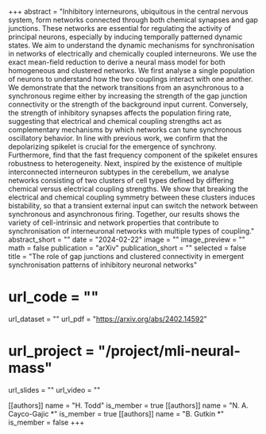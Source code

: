 +++
abstract = "Inhibitory interneurons, ubiquitous in the central nervous system, form networks connected through both chemical synapses and gap junctions. These networks are essential for regulating the activity of principal neurons, especially by inducing temporally patterned dynamic states. We aim to understand the dynamic mechanisms for synchronisation in networks of electrically and chemically coupled interneurons. We use the exact mean-field reduction to derive a neural mass model for both homogeneous and clustered networks. We first analyse a single population of neurons to understand how the two couplings interact with one another. We demonstrate that the network transitions from an asynchronous to a synchronous regime either by increasing the strength of the gap junction connectivity or the strength of the background input current. Conversely, the strength of inhibitory synapses affects the population firing rate, suggesting that electrical and chemical coupling strengths act as complementary mechanisms by which networks can tune synchronous oscillatory behavior. In line with previous work, we confirm that the depolarizing spikelet is crucial for the emergence of synchrony. Furthermore, find that the fast frequency component of the spikelet ensures robustness to heterogeneity. Next, inspired by the existence of multiple interconnected interneuron subtypes in the cerebellum, we analyse networks consisting of two clusters of cell types defined by differing chemical versus electrical coupling strengths. We show that breaking the electrical and chemical coupling symmetry between these clusters induces bistability, so that a transient external input can switch the network between synchronous and asynchronous firing. Together, our results shows the variety of cell-intrinsic and network properties that contribute to synchronisation of interneuronal networks with multiple types of coupling."
abstract_short = ""
date = "2024-02-22"
image = ""
image_preview = ""
math = false
publication = "arXiv"
publication_short = ""
selected = false
title = "The role of gap junctions and clustered connectivity in emergent synchronisation patterns of inhibitory neuronal networks"
# url_code = ""
url_dataset = ""
url_pdf = "https://arxiv.org/abs/2402.14592"
# url_project = "/project/mli-neural-mass"
url_slides = ""
url_video = ""

[[authors]]
    name = "H. Todd"
    is_member = true
[[authors]]
    name = "N. A. Cayco-Gajic *"
    is_member = true
[[authors]]
    name = "B. Gutkin *"
    is_member = false
+++
